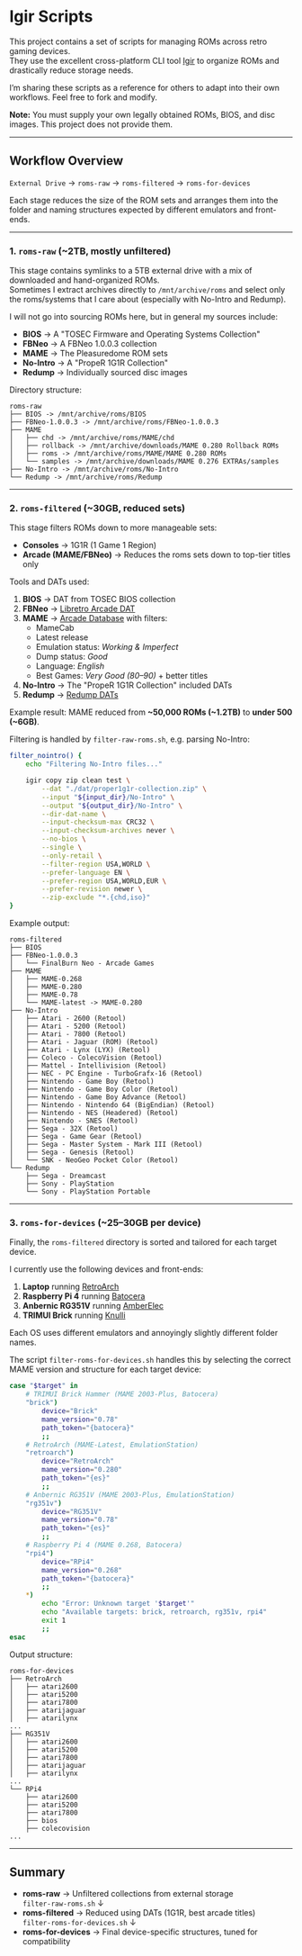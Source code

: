 # Igir Scripts

This project contains a set of scripts for managing ROMs across retro gaming devices.  
They use the excellent cross-platform CLI tool [Igir](https://igir.io) to organize ROMs and drastically reduce storage needs.

I’m sharing these scripts as a reference for others to adapt into their own workflows. Feel free to fork and modify.

**Note:** You must supply your own legally obtained ROMs, BIOS, and disc images. This project does not provide them.

---

## Workflow Overview

`External Drive` → `roms-raw` → `roms-filtered` → `roms-for-devices`

Each stage reduces the size of the ROM sets and arranges them into the folder and naming structures expected by different emulators and front-ends.

---

### 1. `roms-raw` (~2TB, mostly unfiltered)

This stage contains symlinks to a 5TB external drive with a mix of downloaded and hand-organized ROMs.  
Sometimes I extract archives directly to `/mnt/archive/roms` and select only the roms/systems that I care about (especially with No-Intro and Redump).

I will not go into sourcing ROMs here, but in general my sources include:

- **BIOS** → A "TOSEC Firmware and Operating Systems Collection"
- **FBNeo** → A FBNeo 1.0.0.3 collection  
- **MAME** → The Pleasuredome ROM sets  
- **No-Intro** → A "PropeR 1G1R Collection"  
- **Redump** → Individually sourced disc images  

Directory structure:

```
roms-raw
├── BIOS -> /mnt/archive/roms/BIOS
├── FBNeo-1.0.0.3 -> /mnt/archive/roms/FBNeo-1.0.0.3
├── MAME
│   ├── chd -> /mnt/archive/roms/MAME/chd
│   ├── rollback -> /mnt/archive/downloads/MAME 0.280 Rollback ROMs
│   ├── roms -> /mnt/archive/roms/MAME/MAME 0.280 ROMs
│   └── samples -> /mnt/archive/downloads/MAME 0.276 EXTRAs/samples
├── No-Intro -> /mnt/archive/roms/No-Intro
└── Redump -> /mnt/archive/roms/Redump
```

---

### 2. `roms-filtered` (~30GB, reduced sets)

This stage filters ROMs down to more manageable sets:

- **Consoles** → 1G1R (1 Game 1 Region)  
- **Arcade (MAME/FBNeo)** → Reduces the roms sets down to top-tier titles only

Tools and DATs used:

1. **BIOS** → DAT from TOSEC BIOS collection  
2. **FBNeo** → [Libretro Arcade DAT](https://github.com/libretro/FBNeo/tree/master/dats)  
3. **MAME** → [Arcade Database](http://adb.arcadeitalia.net) with filters:  
   - MameCab  
   - Latest release  
   - Emulation status: *Working & Imperfect*  
   - Dump status: *Good*  
   - Language: *English*  
   - Best Games: *Very Good (80–90)* + better titles  
4. **No-Intro** → The "PropeR 1G1R Collection" included DATs 
5. **Redump** → [Redump DATs](http://redump.org) 

Example result: MAME reduced from **~50,000 ROMs (~1.2TB)** to **under 500 (~6GB)**. 

Filtering is handled by `filter-raw-roms.sh`, e.g. parsing No-Intro:

```bash
filter_nointro() {
    echo "Filtering No-Intro files..."

    igir copy zip clean test \
        --dat "./dat/proper1g1r-collection.zip" \
        --input "${input_dir}/No-Intro" \
        --output "${output_dir}/No-Intro" \
        --dir-dat-name \
        --input-checksum-max CRC32 \
        --input-checksum-archives never \
        --no-bios \
        --single \
        --only-retail \
        --filter-region USA,WORLD \
        --prefer-language EN \
        --prefer-region USA,WORLD,EUR \
        --prefer-revision newer \
        --zip-exclude "*.{chd,iso}"
}
```

Example output:

```
roms-filtered
├── BIOS
├── FBNeo-1.0.0.3
│   └── FinalBurn Neo - Arcade Games
├── MAME
│   ├── MAME-0.268
│   ├── MAME-0.280
│   ├── MAME-0.78
│   └── MAME-latest -> MAME-0.280
├── No-Intro
│   ├── Atari - 2600 (Retool)
│   ├── Atari - 5200 (Retool)
│   ├── Atari - 7800 (Retool)
│   ├── Atari - Jaguar (ROM) (Retool)
│   ├── Atari - Lynx (LYX) (Retool)
│   ├── Coleco - ColecoVision (Retool)
│   ├── Mattel - Intellivision (Retool)
│   ├── NEC - PC Engine - TurboGrafx-16 (Retool)
│   ├── Nintendo - Game Boy (Retool)
│   ├── Nintendo - Game Boy Color (Retool)
│   ├── Nintendo - Game Boy Advance (Retool)
│   ├── Nintendo - Nintendo 64 (BigEndian) (Retool)
│   ├── Nintendo - NES (Headered) (Retool)
│   ├── Nintendo - SNES (Retool)
│   ├── Sega - 32X (Retool)
│   ├── Sega - Game Gear (Retool)
│   ├── Sega - Master System - Mark III (Retool)
│   ├── Sega - Genesis (Retool)
│   └── SNK - NeoGeo Pocket Color (Retool)
└── Redump
    ├── Sega - Dreamcast
    ├── Sony - PlayStation
    └── Sony - PlayStation Portable
```

---

### 3. `roms-for-devices` (~25–30GB per device)

Finally, the `roms-filtered` directory is sorted and tailored for each target device.  

I currently use the following devices and front-ends:

1. **Laptop** running [RetroArch](https://www.retroarch.com)  
2. **Raspberry Pi 4** running [Batocera](https://batocera.org)  
3. **Anbernic RG351V** running [AmberElec](https://amberelec.org)  
4. **TRIMUI Brick** running [Knulli](https://knulli.org)  

Each OS uses different emulators and annoyingly slightly different folder names. 

The script `filter-roms-for-devices.sh` handles this by selecting the correct MAME version and structure for each target device:

```bash
case "$target" in
    # TRIMUI Brick Hammer (MAME 2003-Plus, Batocera)
    "brick")
        device="Brick"
        mame_version="0.78"
        path_token="{batocera}"
        ;;
    # RetroArch (MAME-Latest, EmulationStation)
    "retroarch")
        device="RetroArch"
        mame_version="0.280"
        path_token="{es}"
        ;;
    # Anbernic RG351V (MAME 2003-Plus, EmulationStation)
    "rg351v")
        device="RG351V"
        mame_version="0.78"
        path_token="{es}"
        ;;
    # Raspberry Pi 4 (MAME 0.268, Batocera)
    "rpi4")
        device="RPi4"
        mame_version="0.268"
        path_token="{batocera}"
        ;;
    *)
        echo "Error: Unknown target '$target'"
        echo "Available targets: brick, retroarch, rg351v, rpi4"
        exit 1
        ;;
esac
```

Output structure:

```
roms-for-devices
├── RetroArch
│   ├── atari2600
│   ├── atari5200
│   ├── atari7800
│   ├── atarijaguar
│   ├── atarilynx
...
├── RG351V
│   ├── atari2600
│   ├── atari5200
│   ├── atari7800
│   ├── atarijaguar
│   ├── atarilynx
...
└── RPi4
    ├── atari2600
    ├── atari5200
    ├── atari7800
    ├── bios
    ├── colecovision
...
```

---

## Summary

- **roms-raw** → Unfiltered collections from external storage  
`filter-raw-roms.sh`
↓
- **roms-filtered** → Reduced using DATs (1G1R, best arcade titles)  
`filter-roms-for-devices.sh`
↓
- **roms-for-devices** → Final device-specific structures, tuned for compatibility  
